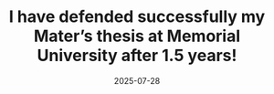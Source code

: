 ---
title: >-
     I have defended successfully my <strong>Mater’s thesis</strong> at Memorial University after 1.5 years! 
date: 2025-07-28
---